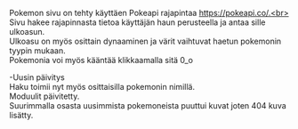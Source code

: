 Pokemon sivu on tehty käyttäen Pokeapi rajapintaa https://pokeapi.co/.<br>
Sivu hakee rajapinnasta tietoa käyttäjän haun perusteella ja antaa sille ulkoasun.<br>
Ulkoasu on myös osittain dynaaminen ja värit vaihtuvat haetun pokemonin tyypin mukaan.<br>
Pokemonia voi myös kääntää klikkaamalla sitä 0_o



-Uusin päivitys<br>
Haku toimii nyt myös osittaisilla pokemonin nimillä.<br>
Moduulit päivitetty.<br>
Suurimmalla osasta uusimmista pokemoneista puuttui kuvat joten 404 kuva lisätty.



